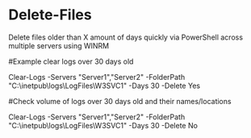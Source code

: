 # Delete-Files
Delete files older than X amount of days quickly via PowerShell across multiple servers using WINRM


#Example clear logs over 30 days old


Clear-Logs -Servers "Server1","Server2" -FolderPath "C:\inetpub\logs\LogFiles\W3SVC1" -Days 30 -Delete Yes


#Check volume of logs over 30 days old and their names/locations


Clear-Logs -Servers "Server1","Server2"  -FolderPath "C:\inetpub\logs\LogFiles\W3SVC1" -Days 30 -Delete No
